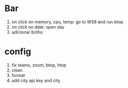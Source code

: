 # Bar
1. on click on memory, cpu, temp: go to WS8 and run btop
2. on click on date: open day
3. adicionar brilho

# config
1. fix teams, zoom, btop, htop
2. clean
3. format
4. add city api key and city

